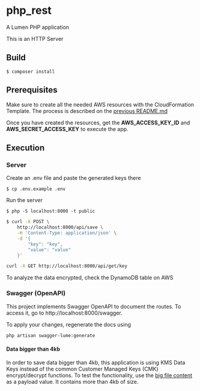php_rest
=====

A Lumen PHP application

This is an HTTP Server

Build
-----

    $ composer install

Prerequisites
-----
Make sure to create all the needed AWS resources with the CloudFormation Template. The process is described on the [previous README.md](../README.md)

Once you have created the resources, get the **AWS_ACCESS_KEY_ID** and **AWS_SECRET_ACCESS_KEY** to execute the app.

Execution
-----

### Server

Create an .env file and paste the generated keys there

    $ cp .env.example .env

Run the server

    $ php -S localhost:8000 -t public
    
```sh
$ curl -X POST \
    http://localhost:8000/api/save \
    -H 'Content-Type: application/json' \
    -d '{
        "key": "key",
        "value": "value"
    }'
```
```sh
curl -X GET http://localhost:8000/api/get/key
```

To analyze the data encrypted, check the DynamoDB table on AWS

### Swagger (OpenAPI)

This project implements Swagger OpenAPI to document the routes. To access it, go to http://localhost:8000/swagger.

To apply your changes, regenerate the docs using

```sh
php artisan swagger-lume:generate
```

#### Data bigger than 4kb

In order to save data bigger than 4kb, this application is using KMS Data Keys instead of the common Customer Managed Keys (CMK) encrypt/decrypt functions. To test the functionality, use the [big file content](../big_content_value.txt) as a payload value. It contains more than 4kb of size.
